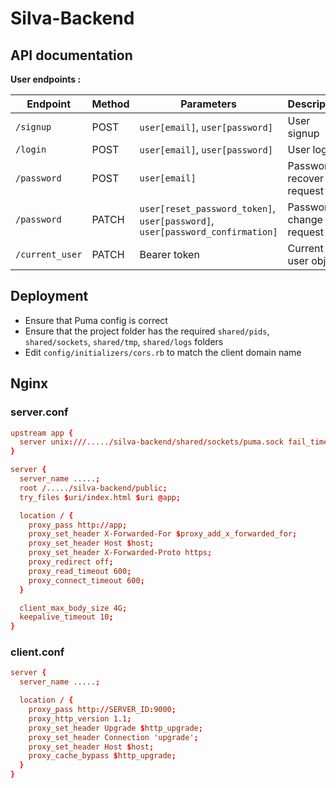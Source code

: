 Silva-Backend
===

## API documentation

**User endpoints :**

|Endpoint|Method|Parameters|Description|
|--------|------|----------|-----------|
|`/signup`|POST|`user[email]`, `user[password]`|User signup|
|`/login`|POST|`user[email]`, `user[password]`|User login|
|`/password`|POST|`user[email]`|Password recover request|
|`/password`|PATCH|`user[reset_password_token]`, `user[password]`, `user[password_confirmation]`|Password change request|
|`/current_user`|PATCH|Bearer token|Current user object|

## Deployment

- Ensure that Puma config is correct
- Ensure that the project folder has the required `shared/pids`, `shared/sockets`, `shared/tmp`, `shared/logs` folders
- Edit `config/initializers/cors.rb` to match the client domain name

## Nginx

### server.conf

```conf
upstream app {
  server unix:///...../silva-backend/shared/sockets/puma.sock fail_timeout=0;
}

server {
  server_name .....;
  root /...../silva-backend/public;
  try_files $uri/index.html $uri @app;

  location / {
    proxy_pass http://app;
    proxy_set_header X-Forwarded-For $proxy_add_x_forwarded_for;
    proxy_set_header Host $host;
    proxy_set_header X-Forwarded-Proto https;
    proxy_redirect off;
    proxy_read_timeout 600;
    proxy_connect_timeout 600;
  }

  client_max_body_size 4G;
  keepalive_timeout 10;
}
```

### client.conf

```conf
server {
  server_name .....;

  location / {
    proxy_pass http://SERVER_ID:9000;
    proxy_http_version 1.1;
    proxy_set_header Upgrade $http_upgrade;
    proxy_set_header Connection 'upgrade';
    proxy_set_header Host $host;
    proxy_cache_bypass $http_upgrade;
  }
}
```

